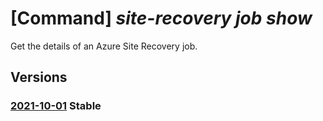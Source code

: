 # [Command] _site-recovery job show_

Get the details of an Azure Site Recovery job.

## Versions

### [2021-10-01](/Resources/mgmt-plane/L3N1YnNjcmlwdGlvbnMve30vcmVzb3VyY2Vncm91cHMve30vcHJvdmlkZXJzL21pY3Jvc29mdC5yZWNvdmVyeXNlcnZpY2VzL3ZhdWx0cy97fS9yZXBsaWNhdGlvbmpvYnMve30=/2021-10-01.xml) **Stable**

<!-- mgmt-plane /subscriptions/{}/resourcegroups/{}/providers/microsoft.recoveryservices/vaults/{}/replicationjobs/{} 2021-10-01 -->

